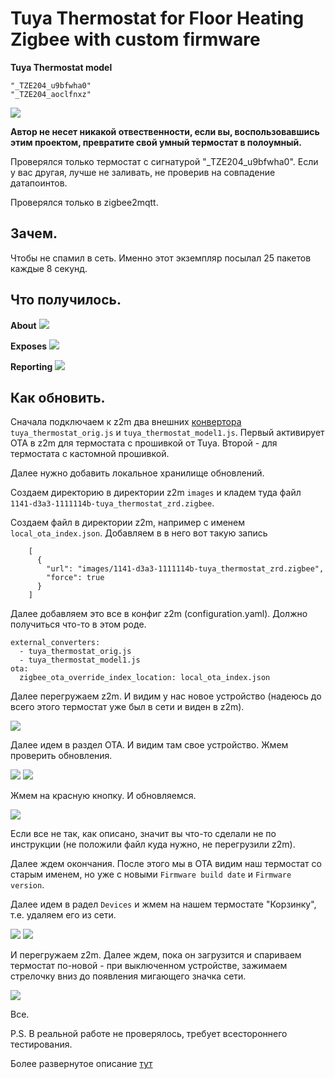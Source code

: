 # Tuya Thermostat for Floor Heating Zigbee with custom firmware

**Tuya Thermostat model**

	"_TZE204_u9bfwha0"
	"_TZE204_aoclfnxz"

<img src="https://raw.githubusercontent.com/slacky1965/tuya_thermostat_zrd/refs/heads/main/doc/images/TYBAC-006.png"/>

**Автор не несет никакой отвественности, если вы, воспользовавшись этим проектом, превратите свой умный термостат в полоумный.**

Проверялся только термостат с сигнатурой "_TZE204_u9bfwha0". Если у вас другая, лучше не заливать, не проверив на совпадение датапоинтов.

Проверялся только в zigbee2mqtt.

## Зачем. 

Чтобы не спамил в сеть. Именно этот экземпляр посылал 25 пакетов каждые 8 секунд.

## Что получилось. 

**About**
<img src="https://raw.githubusercontent.com/slacky1965/tuya_thermostat_zrd/refs/heads/main/doc/images/z2m_about.jpg"/>

**Exposes**
<img src="https://raw.githubusercontent.com/slacky1965/tuya_thermostat_zrd/refs/heads/main/doc/images/z2m_exposes.jpg"/>

**Reporting**
<img src="https://raw.githubusercontent.com/slacky1965/tuya_thermostat_zrd/refs/heads/main/doc/images/z2m_reporting.jpg"/>


## Как обновить.

Сначала подключаем к z2m два внешних [конвертора](https://github.com/slacky1965/tuya_thermostat_zrd/tree/main/zigbee2mqtt/convertors) `tuya_thermostat_orig.js` и `tuya_thermostat_model1.js`. Первый активирует OTA в z2m для термостата с прошивкой от Tuya. Второй - для термостата с кастомной прошивкой.

Далее нужно добавить локальное хранилище обновлений. 

Создаем директорию в директории z2m `images` и кладем туда файл `1141-d3a3-1111114b-tuya_thermostat_zrd.zigbee`.

Создаем файл в директории z2m, например с именем `local_ota_index.json`. Добавляем в в него вот такую запись

```
	[
      {
        "url": "images/1141-d3a3-1111114b-tuya_thermostat_zrd.zigbee",
        "force": true
      }
	]
```
Далее добавляем это все в конфиг z2m (configuration.yaml). Должно получиться что-то в этом роде.

```
external_converters:
  - tuya_thermostat_orig.js
  - tuya_thermostat_model1.js
ota:
  zigbee_ota_override_index_location: local_ota_index.json
```

Далее перегружаем z2m. И видим у нас новое устройство (надеюсь до всего этого термостат уже был в сети и виден в z2m).

<img src="https://raw.githubusercontent.com/slacky1965/tuya_thermostat_zrd/refs/heads/main/doc/images/z2m_tuya_1.jpg"/>

Далее идем в раздел OTA. И видим там свое устройство. Жмем проверить обновления.
	
<img src="https://raw.githubusercontent.com/slacky1965/tuya_thermostat_zrd/refs/heads/main/doc/images/z2m_tuya_update_1.jpg"/>

<img src="https://raw.githubusercontent.com/slacky1965/tuya_thermostat_zrd/refs/heads/main/doc/images/z2m_tuya_update_2.jpg"/>

Жмем на красную кнопку. И обновляемся.

<img src="https://raw.githubusercontent.com/slacky1965/tuya_thermostat_zrd/refs/heads/main/doc/images/z2m_tuya_update_3.jpg"/>

Если все не так, как описано, значит вы что-то сделали не по инструкции (не положили файл куда нужно, не перегрузили z2m).

Далее ждем окончания. После этого мы в OTA видим наш термостат со старым именем, но уже с новыми `Firmware build date` и `Firmware version`.

Далее идем в радел `Devices` и жмем на нашем термостате "Корзинку", т.е. удаляем его из сети.

<img src="https://raw.githubusercontent.com/slacky1965/tuya_thermostat_zrd/refs/heads/main/doc/images/z2m_tuya_remove_1.jpg"/>

<img src="https://raw.githubusercontent.com/slacky1965/tuya_thermostat_zrd/refs/heads/main/doc/images/z2m_tuya_remove_2.jpg"/>

И перегружаем z2m. Далее ждем, пока он загрузится и спариваем термостат по-новой - при выключенном устройстве, зажимаем стрелочку вниз до появления мигающего значка сети.

<img src="https://raw.githubusercontent.com/slacky1965/tuya_thermostat_zrd/refs/heads/main/doc/images/z2m_joined.jpg"/>

Все.

P.S. В реальной работе не проверялось, требует всестороннего тестирования.

Более развернутое описание [тут](https://habr.com/ru/articles/864740)

